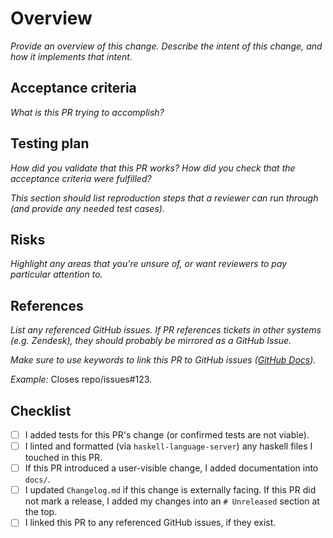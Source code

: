 # Overview

_Provide an overview of this change. Describe the intent of this change, and how it implements that intent._

## Acceptance criteria

_What is this PR trying to accomplish?_

## Testing plan

_How did you validate that this PR works? How did you check that the acceptance criteria were fulfilled?_

_This section should list reproduction steps that a reviewer can run through (and provide any needed test cases)._

## Risks

_Highlight any areas that you're unsure of, or want reviewers to pay particular attention to._

## References

_List any referenced GitHub issues. If PR references tickets in other systems (e.g. Zendesk), they should probably be mirrored as a GitHub Issue._

_Make sure to use keywords to link this PR to GitHub issues ([GitHub Docs](https://docs.github.com/en/github/managing-your-work-on-github/linking-a-pull-request-to-an-issue#linking-a-pull-request-to-an-issue-using-a-keyword))._

_Example:_ Closes repo/issues#123.

## Checklist

- [ ] I added tests for this PR's change (or confirmed tests are not viable).
- [ ] I linted and formatted (via `haskell-language-server`) any haskell files I touched in this PR.
- [ ] If this PR introduced a user-visible change, I added documentation into `docs/`.
- [ ] I updated `Changelog.md` if this change is externally facing. If this PR did not mark a release, I added my changes into an `# Unreleased` section at the top.
- [ ] I linked this PR to any referenced GitHub issues, if they exist.
